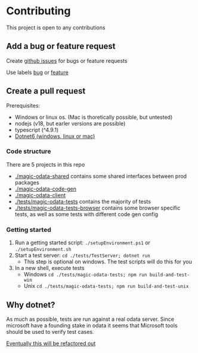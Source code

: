 
# Contributing

This project is open to any contributions

## Add a bug or feature request

Create [github issues](https://github.com/ShaneGH/magic-odata/issues) for bugs or feature requests

Use labels [bug](https://github.com/ShaneGH/magic-odata/labels/bug) or [feature](https://github.com/ShaneGH/magic-odata/labels/feature)

## Create a pull request

Prerequisites:

 * Windows or linux os. (Mac is thoretically possible, but untested)
 * nodejs (v18, but earler versions are possible)
 * typescript (^4.9.1)
 * [Dotnet6 (windows, linux or mac)](#why-dotnet)

### Code structure

There are 5 projects in this repo

 * [./magic-odata-shared](https://github.com/ShaneGH/magic-odata/tree/main/magic-odata-shared) contains some shared interfaces between prod packages
 * [./magic-odata-code-gen](https://github.com/ShaneGH/magic-odata/tree/main/magic-odata-code-gen)
 * [./magic-odata-client](https://github.com/ShaneGH/magic-odata/tree/main/magic-odata-client)
 * [./tests/magic-odata-tests](https://github.com/ShaneGH/magic-odata/tree/main/tests/magic-odata-tests) contains the majority of tests
 * [./tests/magic-odata-tests-browser](https://github.com/ShaneGH/magic-odata/tree/main/tests/magic-odata-tests-browser) contains some browser specific tests, as well as some tests with different code gen config

### Getting started

 1. Run a getting started script: `./setupEnvironment.ps1` or `./setupEnvironment.sh`
 2. Start a test server: `cd ./tests/TestServer; dotnet run`
    * This step is optional on windows. The test scripts will do this for you
 3. In a new shell, execute tests
    * Windows `cd ./tests/magic-odata-tests; npm run build-and-test-win`
    * Unix `cd ./tests/magic-odata-tests; npm run build-and-test-unix`

## Why dotnet?

As much as possible, tests are run against a real odata server. Since microsoft have a founding stake in odata it seems that Microsoft tools should be used to verify test cases.

[Eventually this will be refactored out](https://github.com/ShaneGH/magic-odata/issues/14)



